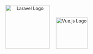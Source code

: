 <p align="center">
        <img src="https://raw.githubusercontent.com/laravel/art/master/logo-lockup/5%20SVG/2%20CMYK/1%20Full%20Color/laravel-logolockup-cmyk-red.svg" width="140" alt="Laravel Logo">
    &nbsp;&nbsp;&nbsp;
        <img src="https://upload.wikimedia.org/wikipedia/commons/9/95/Vue.js_Logo_2.svg" width="100" alt="Vue.js Logo">
</p>
